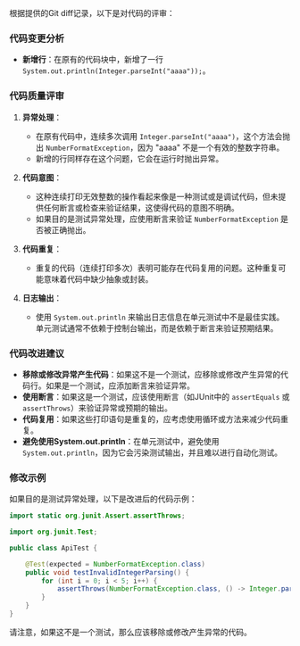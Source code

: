 根据提供的Git diff记录，以下是对代码的评审：

### 代码变更分析
- **新增行**：在原有的代码块中，新增了一行 `System.out.println(Integer.parseInt("aaaa"));`。

### 代码质量评审
1. **异常处理**：
   - 在原有代码中，连续多次调用 `Integer.parseInt("aaaa")`，这个方法会抛出 `NumberFormatException`，因为 "aaaa" 不是一个有效的整数字符串。
   - 新增的行同样存在这个问题，它会在运行时抛出异常。

2. **代码意图**：
   - 这种连续打印无效整数的操作看起来像是一种测试或是调试代码，但未提供任何断言或检查来验证结果，这使得代码的意图不明确。
   - 如果目的是测试异常处理，应使用断言来验证 `NumberFormatException` 是否被正确抛出。

3. **代码重复**：
   - 重复的代码（连续打印多次）表明可能存在代码复用的问题。这种重复可能意味着代码中缺少抽象或封装。

4. **日志输出**：
   - 使用 `System.out.println` 来输出日志信息在单元测试中不是最佳实践。单元测试通常不依赖于控制台输出，而是依赖于断言来验证预期结果。

### 代码改进建议
- **移除或修改异常产生代码**：如果这不是一个测试，应移除或修改产生异常的代码行。如果是一个测试，应添加断言来验证异常。
- **使用断言**：如果这是一个测试，应该使用断言（如JUnit中的 `assertEquals` 或 `assertThrows`）来验证异常或预期的输出。
- **代码复用**：如果这些打印语句是重复的，应考虑使用循环或方法来减少代码重复。
- **避免使用System.out.println**：在单元测试中，避免使用 `System.out.println`，因为它会污染测试输出，并且难以进行自动化测试。

### 修改示例
如果目的是测试异常处理，以下是改进后的代码示例：

```java
import static org.junit.Assert.assertThrows;

import org.junit.Test;

public class ApiTest {

    @Test(expected = NumberFormatException.class)
    public void testInvalidIntegerParsing() {
        for (int i = 0; i < 5; i++) {
            assertThrows(NumberFormatException.class, () -> Integer.parseInt("aaaa"));
        }
    }
}
```

请注意，如果这不是一个测试，那么应该移除或修改产生异常的代码。